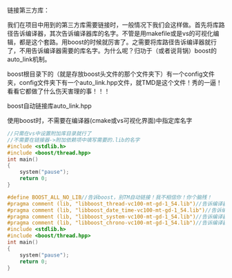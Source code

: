 链接第三方库：

我们在项目中用到的第三方库需要链接时，一般情况下我们会这样做。首先将库路径告诉编译器，其次告诉编译器库的名字。不管是用makefile或是vs的可视化编辑，都是这个套路。用boost的时候就厉害了。之需要将库路径告诉编译器就行了，不用告诉编译器需要的库名字。为什么呢？归功于（或者说背锅）boost的auto_link机制。

boost根目录下的（就是存放boost头文件的那个文件夹下）有一个config文件夹，config文件夹下有一个auto_link.hpp文件，就TMD是这个文件！秀的一逼！看看它都做了什么伤天害理的事！！！







boost自动链接库auto_link.hpp

使用boost时，不需要在编译器(cmake或vs可视化界面)中指定库名字

```c++
//只需在vs中设置附加库目录就行了
//不需要在链接器->附加依赖项中填写需要的.lib的名字
#include <stdlib.h>
#include <boost/thread.hpp>
int main()
{
	system("pause");
	return 0;
}
```

```c++
#define BOOST_ALL_NO_LIB//告诉boost，别TM自动链接！我不相信你！你个脑残！
#pragma comment (lib, "libboost_thread-vc100-mt-gd-1_54.lib")//告诉编译器，我需要这个库
#pragma comment (lib, "libboost_date_time-vc100-mt-gd-1_54.lib")//告诉编译器，我需要这个库
#pragma comment (lib, "libboost_system-vc100-mt-gd-1_54.lib")//告诉编译器，我需要这个库
#pragma comment (lib, "libboost_chrono-vc100-mt-gd-1_54.lib")//告诉编译器，我需要这个库
#include <stdlib.h>
#include <boost/thread.hpp>
int main()
{
	system("pause");
	return 0;
}
```

